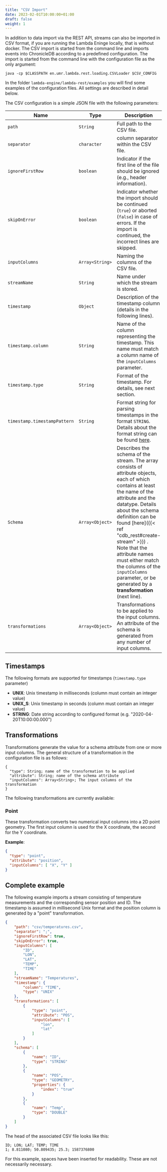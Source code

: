 ```yaml
---
title: "CSV Import"
date: 2023-02-01T10:00:00+01:00
draft: false
weight: 1
---
```

In addition to data import via the REST API, streams can also be imported in CSV format, if you are running the Lambda Eninge locally, that is without docker. The CSV import is started from the command line and imports events into ChronicleDB according to a predefined configuration. The import is started from the command line with the configuration file as the only argument:
```
java -cp $CLASSPATH en.umr.lambda.rest.loading.CSVLoader $CSV_CONFIG
```

In the folder `lambda-engine/lambda-rest/examples` you will find some examples of the configuration files. All settings are described in detail below.

The CSV configuration is a simple JSON file with the following parameters:

| Name | Type | Description | Example |
| - | - | - | - |
| `path` | `String` | Full path to the CSV file. | ``home/data/data.csv``
| `separator` | `character` | column separator within the CSV file. | `";"` |
| `ignoreFirstRow` | `boolean` | Indicator if the first line of the file should be ignored (e.g., header information). | `true` |
| `skipOnError` | `boolean` | Indicator whether the import should be continued (`true`) or aborted (`false`) in case of errors. If the import is continued, the incorrect lines are skipped. | `true` |
| `inputColumns` | `Array<String>` | Naming the columns of the CSV file. | `["X", "Y"]`
| `streamName` | `String` | Name under which the stream is stored. | ``Points``
| `timestamp` | `Object` | Description of the timestamp column (details in the following lines). | N/A |
| `timestamp.column` | `String` | Name of the column representing the timestamp. This name must match a column name of the `inputColumns` parameter. | `"TIME"`
| `timestamp.type` | `String` | Format of the timestamp. For details, see next section. | ``UNIX``
| `timestamp.timestampPattern` | `String` | Format string for parsing timestamps in the format `STRING`. Details about the format string can be found [here](https://docs.oracle.com/javase/7/docs/api/java/text/SimpleDateFormat.html). | `"yyyy-MM-dd'T'HH:mm:ss.SSSXXX"`
| `Schema` | `Array<Object>` | Describes the schema of the stream. The array consists of attribute objects, each of which contains at least the name of the attribute and the datatype. Details about the schema definition can be found [here]({{< ref "cdb_rest#create-stream" >}}) . Note that the attribute names must either match the columns of the `inputColumns` parameter, or be generated by a **transformation** (next line).  | `[ { "name": "X", "type": "DOUBLE" }, { "name": "Y", "type": "DOUBLE" } ]`|
| `transformations` | `Array<Object>` | Transformations to be applied to the input columns. An attribute of the schema is generated from any number of input columns. | see [Transformations](#transformations) |

## Timestamps ##
The following formats are supported for timestamps (`timestamp.type` parameter)
- **UNIX**: Unix timestamp in milliseconds (column must contain an integer value)
- **UNIX_S**: Unix timestamp in seconds (column must contain an integer value)
- **STRING**: Date string according to configured format (e.g. "2020-04-20T10:00:00.000")

## Transformations ##
Transformations generate the value for a schema attribute from one or more input columns. The general structure of a transformation in the configuration file is as follows:
```
{
  "type": String; name of the transformation to be applied
  "attribute": String; name of the schema attribute
  "inputColumns": Array<String>; The input columns of the transformation
}
```
The following transformations are currently available:

### Point ###
These transformation converts two numerical input columns into a 2D point geometry. The first input column is used for the X coordinate, the second for the Y coordinate.

**Example**:
```JSON
{
  "type": "point",
  "attribute": "position",
  "inputColumns": [ "X", "Y" ]
}
```

## Complete example ##
The following example imports a stream consisting of temperature measurements and the corresponding sensor position and ID. The timestamp is assumed in millisecond Unix format and the position column is generated by a "point" transformation.
```JSON
{
	"path": "csv/temperatures.csv",
	"separator": ";",
	"ignoreFirstRow": true,
	"skipOnError": true,
	"inputColumns": [
		"ID",
		"LON",
		"LAT",
		"TEMP",
		"TIME"
	],
	"streamName": "Temperatures",
	"timestamp": {
		"column": "TIME",
		"type": "UNIX"
	},
	"transformations": [
		{
			"type": "point",
			"attribute": "POS",
			"inputColumns": [
				"lon",
				"lat"
			]
		}
	],
	"schema": [
		{
			"name": "ID",
			"type": "STRING"
		},
		{
			"name": "POS",
			"type": "GEOMETRY",
			"properties": {
				"index": "true"
			}
		},
		{
			"name": "Temp",
			"type": "DOUBLE"
		}
	]
}
```
The head of the associated CSV file looks like this:
```
ID; LON; LAT; TEMP; TIME
1; 8.811080; 50.809435; 25.3; 1587376800
```
For this example, spaces have been inserted for readability. These are not necessarily necessary.